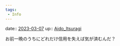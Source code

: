 ```yaml
---
tags:
 - Info
---
```


date:: [2023-03-07](/Daily_Note/2023-03-07.md)
up:: [Aido_Itsuragi](Bar/Novel/Nacaria/Aido_Itsuragi.md)

お前一晩のうちにどれだけ信用を失えば気が済むんだ？